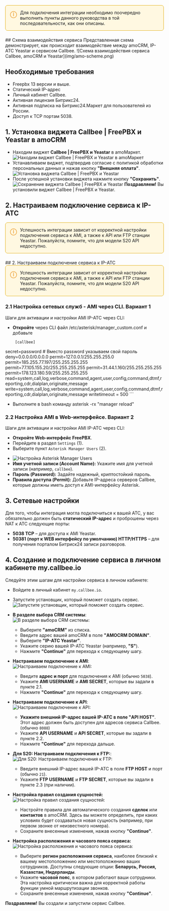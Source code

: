 <div style="border: 1px solid #e0a800; background-color: #fff8e1; padding: 1em; border-radius: 0.5em; margin-bottom: 1.5em;">
  <div style="display: flex; align-items: flex-start;">
    <div style="color: #f0ad4e; font-weight: bold; font-size: 1.5em; margin-right: 0.5em; line-height: 1.2;">
      &#9432;
    </div>
    <div style="flex-grow: 1;">
      <p style="margin: 0; padding: 0;">
        Для подключения интеграции необходимо поочередно выполнить пункты данного руководства в той последовательности, как они описаны.
      </p>
      <!-- Если нужна ссылка, добавьте ее здесь -->
    </div>
  </div>
</div>
## Схема взаимодействия сервиса
Представленная схема демонстрирует, как происходит взаимодействие между amoCRM, IP-АТС Yeastar и сервисом Callbee.
![Схема взаимодействия сервиса Callbee, amoCRM и Yeastar](img/amo-scheme.png)

## Необходимые требования
*   Freepbx 13 версии и выше.
*   Статический IP-адрес
*   Личный кабинет Callbee.
*   Активная лицензия Битрикс24.
*   Активная подписка на Битрикс24.Маркет для пользователей из России.
*   Доступ к TCP портам 5038.
## 1. Установка виджета Callbee | FreePBX и Yeastar в amoCRM
*  Находим виджет **Callbee | FreePBX и Yeastar** в amoМаркет.
    ![Находим виджет Callbee | FreePBX и Yeastar в amoМаркет](img/callbee-amo-install.png)
*  Устанавливаем виджет, подтвердив согласие с политикой обработки персональных данных и нажав кнопку **"Внешняя оплата"**.
    ![Установка виджета Callbee | FreePBX и Yeastar](img/callbee-amo-install-widget.png)
*  После успешной установки виджета нажмите кнопку **"Сохранить"**.
    ![Сохранение виджета Callbee | FreePBX и Yeastar](img/callbee-amo-install-save.png)
**Поздравляем!** Вы установили виджет Callbee | FreePBX и Yeastar.
## 2. Настраиваем подключение сервиса к IP-АТС
<div style="border: 1px solid #e0a800; background-color: #fff8e1; padding: 1em; border-radius: 0.5em; margin-bottom: 1.5em;">
  <div style="display: flex; align-items: flex-start;">
    <div style="color: #f0ad4e; font-weight: bold; font-size: 1.5em; margin-right: 0.5em; line-height: 1.2;">
      &#9432;
    </div>
    <div style="flex-grow: 1;">
      <p style="margin: 0; padding: 0;">
        Успешность интеграции зависит от корректной настройки подключения сервиса к AMI, а также к API или FTP станции Yeastar. Пожалуйста, помните, что для модели S20 API недоступно.
      </p>
    </div>
  </div>
</div>
## 2. Настраиваем подключение сервиса к IP-АТС
<div style="border: 1px solid #e0a800; background-color: #fff8e1; padding: 1em; border-radius: 0.5em; margin-bottom: 1.5em;">
  <div style="display: flex; align-items: flex-start;">
    <div style="color: #f0ad4e; font-weight: bold; font-size: 1.5em; margin-right: 0.5em; line-height: 1.2;">
      &#9432;
    </div>
    <div style="flex-grow: 1;">
      <p style="margin: 0; padding: 0;">
        Успешность интеграции зависит от корректной настройки подключения сервиса к AMI, а также к API или FTP станции Yeastar. Пожалуйста, помните, что для модели S20 API недоступно.
      </p>
    </div>
  </div>
</div>

### 2.1 Настройка сетевых служб - AMI через CLI. Вариант 1

Шаги для активации и настройки AMI IP-ATC через CLI:

-  **Откройте** через CLI файл /etc/asterisk/manager_custom.conf и добавьте

   ``` 
    [callbee] 
  secret=password                       # Вместо password указываем свой пароль
  deny=0.0.0.0/0.0.0.0 
  permit=127.0.0.1/255.255.255.0
  permit=185.255.77.197/255.255.255.255
  permit=77.105.155.20/255.255.255.255
permit=31.44.1.160/255.255.255.255
permit=178.123.180.59/255.255.255.255
read=system,call,log,verbose,command,agent,user,config,command,dtmf,reporting,cdr,dialplan,originate,message
write=system,call,log,verbose,command,agent,user,config,command,dtmf,reporting,cdr,dialplan,originate,message
writetimeout = 500
    ``` 

-   Выполните в bash команду asterisk -rx "manager reload"

### 2.2 Настройка AMI в Web-интерфейсе. Вариант 2

Шаги для активации и настройки AMI IP-ATC через CLI:

-  **Откройте Web-интерфейс FreePBX**.
-  Перейдите в раздел `Settings` (1).
-  Выберите пункт `Asterisk Manager Users` (2).
*   ![Настройка Asterisk Manager Users](path/to/your/settings-b24-asterisk-1.png)
*   **Имя учетной записи (Account Name):** Укажите имя для учетной записи (например, `callbee`).
*   **Пароль (Password):** Задайте надежный, криптостойкий пароль.
*   **Правила доступа (Permit):** Добавьте IP-адреса серверов Callbee, которые должны иметь доступ к AMI-интерфейсу Asterisk.

## 3. Сетевые настройки
Для того, чтобы интеграция могла подключиться к вашей АТС, у вас обязательно должен быть **статический IP-адрес** и проброшены через NAT к АТС следующие порты:

-   **5038 TCP** – для доступа к AMI Yeastar.
-   **50381 (порт к WEB интерфейсу по умолчанию) HTTP/HTTPS** – для получения порталом Битриск24 записи разговоров.
## 4. Создание и подключение сервиса в личном кабинете my.callbee.io
Следуйте этим шагам для настройки сервиса в личном кабинете:

-  Войдите в личный кабинет `my.callbee.io`.
-  Запустите установщик, который поможет создать сервис.
    ![Запустите установщик, который поможет создать сервис.](img/create-callbee.png)
-  **В разделе выбора CRM системы**:
    ![В разделе выбора CRM системы:](img/amo-mycallbee-step1-s.png)
    *   Выберите **"amoCRM"** из списка.
    *   Введите адрес вашей amoCRM в поле **"AMOCRM DOMAIN"**.
    *   Выберите **"IP-ATC Yeastar"**.
    *   Укажите серию вашей IP-АТС Yeastar (например, **"S"**).
    *   Нажмите **"Continue"** для перехода к следующему шагу.
-  **Настраиваем подключение к AMI**:
    ![Настраиваем подключение к AMI:](img/amo-mycallbee-step2-s.png)
    *   Введите **адрес и порт** для подключения к AMI (обычно `5038`).
    *   Укажите **AMI USERNAME** и **AMI SECRET**, которые вы задали в пункте 2.1.
    *   Нажмите **"Continue"** для перехода к следующему шагу.
-  **Настраиваем подключение к API**:
    ![Настраиваем подключение к API:](img/amo-mycallbee-step3-api-s.png)
    *   **Укажите внешний IP-адрес вашей IP-АТС в поле "API HOST"**. Этот адрес должен быть доступен для адресов сервиса Callbee. (обычно `8088`)
    *   Укажите **API USERNAME** и **API SECRET**, которые вы задали в пункте 2.2.
    *   Нажмите **"Continue"** для перехода дальше.
-  **Для S20: Настраиваем подключения к FTP:**:
  ![Для S20: Настраиваем подключения к FTP:](img/amo-mycallbee-step3-ftp-s.png)
    *   Введите внешний IP-адрес вашей IP-АТС в поле **FTP HOST**  и порт (обычно `21`). 
    *   Укажите **FTP USERNAME** и **FTP SECRET**, которые вы задали в пункте 2.3 (при наличии).

-  **Настройка правил создания сущностей:**
  ![Настройка правил создания сущностей:](img/amo-mycallbee-step4-s.png)
    * Настройте правила для автоматического создания **сделок** или **контактов** в amoCRM. Здесь вы можете определить, при каких условиях будет создаваться новая сущность (например, при первом звонке от неизвестного номера).
    *   Сохраните внесенные изменения, нажав кнопку **"Continue"**.

-  **Настройка расположения и часового пояса сервиса:**
  ![Настройка расположения и часового пояса сервиса:](img/amo-mycallbee-step5-s.png)

    *  Выберите **регион расположения сервиса**, наиболее близкий к вашему местоположению или местоположению ваших сотрудников. Доступны следующие опции: **Беларусь, Россия, Казахстан, Нидерланды**.
    * Укажите **часовой пояс**, в котором работают ваши сотрудники. Эта настройка критически важна для корректной работы функции умной маршрутизации звонков.
    *   Сохраните внесенные изменения, нажав кнопку **"Continue"**.

**Поздравляем!** Вы создали и запустили сервис  Callbee.



[def]: img/amo